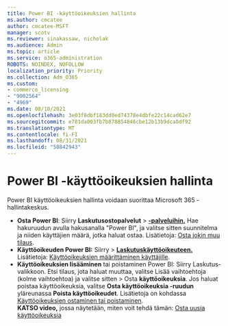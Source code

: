 ```yaml
---
title: Power BI -käyttöoikeuksien hallinta
ms.author: cmcatee
author: cmcatee-MSFT
manager: scotv
ms.reviewer: sinakassaw, nicholak
ms.audience: Admin
ms.topic: article
ms.service: o365-administration
ROBOTS: NOINDEX, NOFOLLOW
localization_priority: Priority
ms.collection: Adm_O365
ms.custom:
- commerce_licensing
- "9002564"
- "4969"
ms.date: 08/10/2021
ms.openlocfilehash: 3e03f8dbf183dd0ed74378e4dbfe22c14cad62e7
ms.sourcegitcommit: e781da003fb7b878854846cbe12b13b9dca8df92
ms.translationtype: MT
ms.contentlocale: fi-FI
ms.lasthandoff: 08/31/2021
ms.locfileid: "58842943"
---
```

# <a name="power-bi-license-management"></a>Power BI -käyttöoikeuksien hallinta

Power BI käyttöoikeuksien hallinta voidaan suorittaa Microsoft 365 -hallintakeskus.

- **Osta Power BI**: Siirry **Laskutusostopalvelut** \> **[-palveluihin.](https://go.microsoft.com/fwlink/p/?linkid=868433)** Hae hakuruudun avulla hakusanalla "Power BI", ja valitse sitten suunnitelma ja niiden käyttäjien määrä, jotka haluat ostaa. Lisätietoja: [Osta jokin muu tilaus](https://docs.microsoft.com/microsoft-365/commerce/try-or-buy-microsoft-365#buy-a-different-subscription).
- **Käyttöoikeuden Power BI:** Siirry   >  **[Laskutuskäyttöoikeuteen.](https://go.microsoft.com/fwlink/p/?linkid=842264)** Lisätietoja: [Käyttöoikeuksien määrittäminen käyttäjille](https://docs.microsoft.com/microsoft-365/admin/manage/assign-licenses-to-users).
- **Käyttöoikeuksien lisääminen** tai poistaminen Power BI: Siirry Laskutus-valikkoon. Etsi tilaus, jota haluat muuttaa, valitse Lisää vaihtoehtoja (kolme vaihtoehtoa) ja valitse sitten  >  **[](https://go.microsoft.com/fwlink/p/?linkid=842054)** Osta **käyttöoikeuksia**.  Jos haluat poistaa käyttöoikeuksia, valitse **Osta käyttöoikeuksia -ruudun** yläreunassa **Poista käyttöoikeudet**. Lisätietoja on kohdassa [Käyttöoikeuksien ostaminen tai poistaminen](https://docs.microsoft.com/microsoft-365/commerce/licenses/buy-licenses).\
**KATSO video,** jossa näytetään, miten voit tehdä tämän: [Osta uusia käyttöoikeuksia](https://go.microsoft.com/fwlink/p/?linkid=2154857)